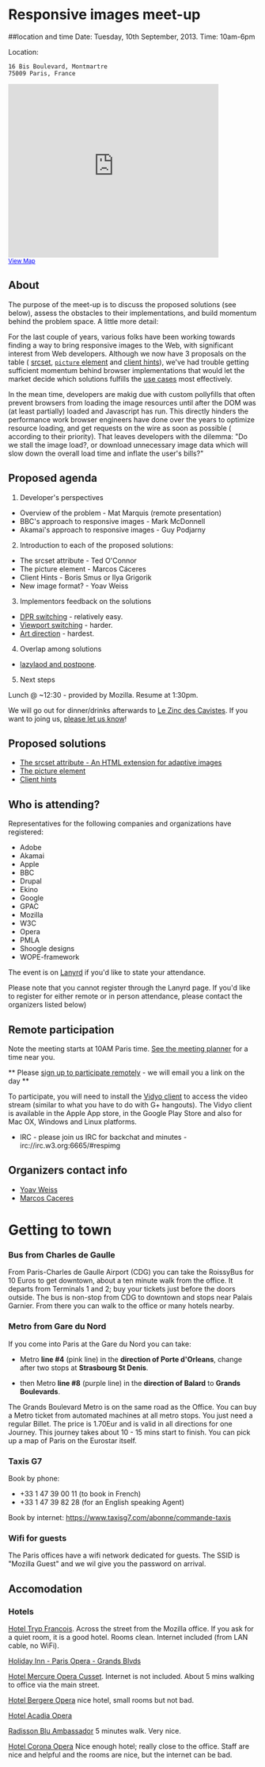# Responsive images meet-up

##location and time
Date: Tuesday, 10th September, 2013. 
Time: 10am-6pm

Location:

```
16 Bis Boulevard, Montmartre
75009 Paris, France
```

<iframe width="425" height="350" frameborder="0" scrolling="no" marginheight="0" marginwidth="0" src="https://www.google.com/maps?sll=48.873288000000045,2.32527799999999&amp;sspn=0.010838193662898222,0.0219711170879061&amp;t=m&amp;q=16+Bis+Boulevard+Montmartre+75009+Paris,++France&amp;dg=opt&amp;ie=UTF8&amp;hq=&amp;hnear=16+Boulevard+Montmartre,+75009+Paris,+%C3%8Ele-de-France,+France&amp;z=14&amp;iwloc=A&amp;ll=48.871838,2.341121&amp;output=embed"></iframe><br /><small><a href="https://www.google.com/maps?sll=48.873288000000045,2.32527799999999&amp;sspn=0.010838193662898222,0.0219711170879061&amp;t=m&amp;q=16+Bis+Boulevard+Montmartre+75009+Paris,++France&amp;dg=opt&amp;ie=UTF8&amp;hq=&amp;hnear=16+Boulevard+Montmartre,+75009+Paris,+%C3%8Ele-de-France,+France&amp;z=14&amp;iwloc=A&amp;ll=48.871838,2.341121&amp;source=embed" style="color:#0000FF;text-align:left">View Map</a></small>

## About  
The purpose of the meet-up is to discuss the proposed solutions (see below), 
assess the obstacles to their implementations, and build momentum behind the problem space. 
A little more detail:

For the last couple of years, various folks have been working towards finding a way to bring 
responsive images to the Web, with significant interest from Web developers. Although we now 
have 3 proposals on the table (
[srcset](http://www.w3.org/html/wg/drafts/srcset/w3c-srcset/),
[`picture` element](http://picture.responsiveimages.org )
and [client hints](https://github.com/igrigorik/http-client-hints)), we've had 
trouble getting sufficient momentum behind browser implementations that would let the market 
decide which solutions fulfills the [use cases](http://usecases.responsiveimages.org) 
most effectively.

In the mean time, developers are makig due with custom pollyfills that often prevent 
browsers from loading the image resources until after the DOM was (at least partially) loaded 
and Javascript has run. This directly hinders the performance work browser engineers have done 
over the years to optimize resource loading, and get requests on the wire as soon as possible ( 
according to their priority). That leaves developers with the dilemma: "Do we stall the image load?, 
or download unnecessary image data which will slow down the overall load time and inflate 
the user's bills?"

## Proposed agenda
1. Developer's perspectives
  * Overview of the problem - Mat Marquis (remote presentation) 
  * BBC's approach to responsive images - Mark McDonnell
  * Akamai's approach to responsive images - Guy Podjarny
2. Introduction to each of the proposed solutions:
  * The srcset attribute - Ted O'Connor
  * The picture element - Marcos Cáceres
  * Client Hints - Boris Smus or Ilya Grigorik
  * New image format? - Yoav Weiss 
3. Implementors feedback on the solutions
  * [DPR switching](http://usecases.responsiveimages.org/#resolution-switching) - relatively easy.
  * [Viewport switching](http://usecases.responsiveimages.org/#resolution-switching) - harder.
  * [Art direction](http://usecases.responsiveimages.org/#art-direction) - hardest.
4. Overlap among solutions
  * [lazylaod and postpone](https://dvcs.w3.org/hg/webperf/raw-file/tip/specs/ResourcePriorities/Overview.html). 
5. Next steps

Lunch @ ~12:30 - provided by Mozilla. Resume at 1:30pm. 

We will go out for dinner/drinks afterwards to
[Le Zinc des Cavistes](http://www.tripadvisor.com/Restaurant_Review-g187147-d1058405-Reviews-Le_Zinc_des_Cavistes-Paris_Ile_de_France.html).
If you want to joing us, [please let us know](http://doodle.com/2mep2k4u474cfhkw)!

## Proposed solutions
 * [The srcset attribute - An HTML extension for adaptive images](http://www.w3.org/html/wg/drafts/srcset/w3c-srcset/)
 * [The picture element](http://picture.responsiveimages.org)
 * [Client hints](https://github.com/igrigorik/http-client-hints)

## Who is attending?
Representatives for the following companies and organizations have registered: 

 * Adobe
 * Akamai
 * Apple
 * BBC
 * Drupal
 * Ekino
 * Google
 * GPAC
 * Mozilla
 * W3C 
 * Opera
 * PMLA
 * Shoogle designs
 * WOPE-framework
 
The event is on
[Lanyrd](http://lanyrd.com/2013/responsive-images-meet-up/) if you'd
like to state your attendance. 

Please note that you cannot register through the Lanyrd page.
If you'd like to register for either remote or in person
attendance, please contact the organizers listed below)

## Remote participation 
Note the meeting starts at 10AM Paris time. 
[See the meeting planner](http://www.timeanddate.com/worldclock/meetingtime.html?iso=20130910&p1=195&p2=179&p3=224)
for a time near you. 

** Please [sign up to participate remotely](https://github.com/ResponsiveImagesCG/paris-meetup/issues/5) - we will email you a link on the day **

To participate, you will need to install the [Vidyo client]( http://www.vidyo.com) 
to access the video stream (similar to what you have to do with G+ hangouts). 
The Vidyo client is available in the Apple App store, in the Google Play Store 
and also for Mac OX, Windows and Linux platforms.

* IRC - please join us IRC for backchat and minutes - irc://irc.w3.org:6665/#respimg

## Organizers contact info
* [Yoav Weiss](mailto:yoav@yoav.ws)
* [Marcos Caceres](mailto:marcos@marcosc.com)

# Getting to town 

### Bus from Charles de Gaulle

From Paris-Charles de Gaulle Airport (CDG) you can take the RoissyBus for 10
Euros to get downtown, about a ten minute walk from the office. It departs from
Terminals 1 and 2; buy your tickets just before the doors outside. The bus is
non-stop from CDG to downtown and stops near Palais Garnier. From there you can
walk to the office or many hotels nearby.

### Metro from Gare du Nord

If you come into Paris at the Gare du Nord you can take:

* Metro <b>line #4</b> (pink line) in the <b>direction of Porte d'Orleans</b>,
  change after two stops at <b>Strasbourg St Denis</b>.

* then Metro <b>line #8</b> (purple line) in the <b>direction of Balard</b> to
  <b>Grands Boulevards</b>.

The Grands Boulevard Metro is on the same road as the Office. You can buy a
Metro ticket from automated machines at all metro stops. You just need a regular
Billet. The price is 1.70Eur and is valid in all directions for one Journey.
This journey takes about 10 - 15 mins start to finish. You can pick
up a map of Paris on the Eurostar itself.

### Taxis G7 
Book by phone: 
 * +33 1 47 39 00 11 (to book in French) <br>
 * +33 1 47 39 82 28 (for an English speaking Agent)<br>

Book by internet:
https://www.taxisg7.com/abonne/commande-taxis<br>

### Wifi for guests

The Paris offices have a wifi network dedicated for guests. The SSID is "Mozilla
Guest" and we wil give you the password on arrival.


## Accomodation

### Hotels
[Hotel Tryp Francois](http://www.solmelia.com/hotels/france/paris/tryp-francois/home.htm). 
Across the street from the Mozilla office. If you ask for a quiet room, it is a
good hotel. Rooms clean. Internet included (from LAN cable, no WiFi).

[Holiday Inn - Paris Opera - Grands Blvds](http://www.holidayinn.com/hotels/us/en/paris/parpp/hoteldetail)

[Hotel Mercure Opera Cusset](http://www.accorhotels.com/gb/hotel-1614-mercure-paris-opera-cusset/index.shtml).
Internet is not included. About 5 mins walking to office via the main street.

[Hotel Bergere Opera](http://www.astotel.com/uk/hotel-bergere-opera-paris.php) 
nice hotel, small rooms but not bad.

[Hotel Acadia Opera](http://www.astotel.com/uk/hotel-acadia-opera-paris.php)

[Radisson Blu Ambassador](http://www.radissonblu.com/ambassadorhotel-paris)
5 minutes walk. Very nice.

[Hotel Corona Opera](http://www.paris-hotel-corona-opera.com/en/home/) 
Nice enough hotel; really close to the office. Staff are nice and helpful
and the rooms are nice, but the internet can be bad.

